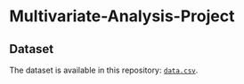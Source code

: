# Multivariate-Analysis-Project

## Dataset
The dataset is available in this repository: [`data.csv`](https://github.com/Mwanawina/Multivariate-Analysis-Project/blob/main/Data/WA_Fn-UseC_-HR-Employee-Attrition.csv).

